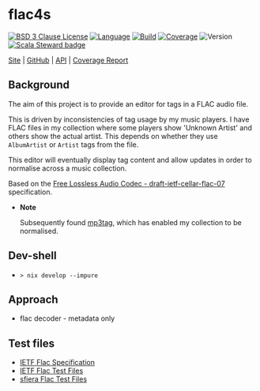 # flac4s

[![BSD 3 Clause License](https://img.shields.io/github/license/nigeleke/flac4s?style=plastic)](https://github.com/nigeleke/flac4s/blob/master/LICENSE)
[![Language](https://img.shields.io/badge/language-Scala-blue.svg?style=plastic)](https://www.scala-lang.org)
[![Build](https://img.shields.io/github/actions/workflow/status/nigeleke/flac4s/acceptance.yml?style=plastic)](https://github.com/nigeleke/flac4s/actions/workflows/acceptance.yml)
[![Coverage](https://img.shields.io/codecov/c/github/nigeleke/flac4s?style=plastic&token=9Z6VJKS0LK)](https://codecov.io/gh/nigeleke/flac4s)
![Version](https://img.shields.io/github/v/tag/nigeleke/flac4s?style=plastic)
[![Scala Steward badge](https://img.shields.io/badge/Scala_Steward-helping-blue.svg?style=plastic&logo=data:image/png;base64,iVBORw0KGgoAAAANSUhEUgAAAA4AAAAQCAMAAAARSr4IAAAAVFBMVEUAAACHjojlOy5NWlrKzcYRKjGFjIbp293YycuLa3pYY2LSqql4f3pCUFTgSjNodYRmcXUsPD/NTTbjRS+2jomhgnzNc223cGvZS0HaSD0XLjbaSjElhIr+AAAAAXRSTlMAQObYZgAAAHlJREFUCNdNyosOwyAIhWHAQS1Vt7a77/3fcxxdmv0xwmckutAR1nkm4ggbyEcg/wWmlGLDAA3oL50xi6fk5ffZ3E2E3QfZDCcCN2YtbEWZt+Drc6u6rlqv7Uk0LdKqqr5rk2UCRXOk0vmQKGfc94nOJyQjouF9H/wCc9gECEYfONoAAAAASUVORK5CYII=)](https://scala-steward.org)

  [Site](https://nigeleke.github.io/flac4s) \| [GitHub](https://github.com/nigeleke/flac4s) \| [API](https://nigeleke.github.io/flac4s/core/api/index.html) \| [Coverage Report](https://nigeleke.github.io/flac4s/coverage/index.html)

## Background

The aim of this project is to provide an editor for tags in a FLAC audio file.

This is driven by inconsistencies of tag usage by my music players.
I have FLAC files in my collection where some players show 'Unknown Artist' and others show the actual artist.
This depends on whether they use `AlbumArtist` or `Artist` tags from the file.

This editor will eventually display tag content and allow updates in order to normalise across a music collection.

Based on the [Free Lossless Audio Codec - draft-ietf-cellar-flac-07](https://datatracker.ietf.org/doc/draft-ietf-cellar-flac/) specification.

  * **Note**

    Subsequently found [mp3tag](https://www.mp3tag.de/en/), which has enabled my collection to be normalised.

## Dev-shell

* `> nix develop --impure`

## Approach

* flac decoder - metadata only

## Test files

* [IETF Flac Specification](https://github.com/ietf-wg-cellar/flac-specification/)
* [IETF Flac Test Files](https://github.com/ietf-wg-cellar/flac-test-files/)
* [sfiera Flac Test Files](https://github.com/sfiera/flac-test-files/)
